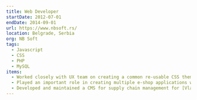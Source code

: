 ```yaml
---
title: Web Developer
startDate: 2012-07-01
endDate: 2014-09-01
url: https://www.nbsoft.rs/
location: Belgrade, Serbia
org: NB Soft
tags:
  - Javascript
  - CSS
  - PHP
  - MySQL
items:
  - Worked closely with UX team on creating a common re-usable CSS theme and JS code for e-shop web applications. Parts of it are used to this date.
  - Played an important role in creating multiple e-shop applications with high traffic such as [PlanetaSport](https://planetasport.rs), [SportVision](https://www.sportvision.rs/), and [DecjiSajt.rs](https://www.decjisajt.rs).
  - Developed and maintained a CMS for supply chain management for [Vlasina Water](https://www.vlasinawater.com).
---
```

